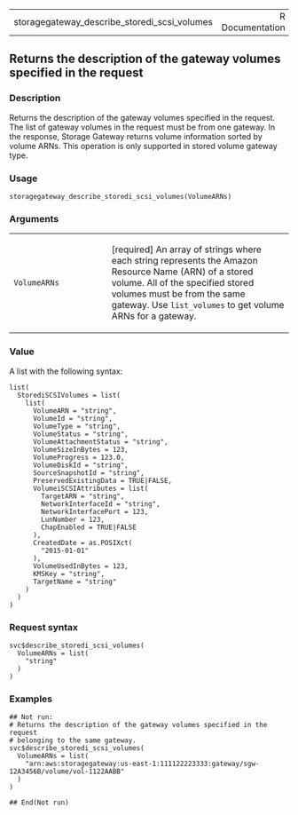 <table style="width: 100%;">
<tbody>
<tr class="odd">
<td>storagegateway_describe_storedi_scsi_volumes</td>
<td style="text-align: right;">R Documentation</td>
</tr>
</tbody>
</table>

## Returns the description of the gateway volumes specified in the request

### Description

Returns the description of the gateway volumes specified in the request.
The list of gateway volumes in the request must be from one gateway. In
the response, Storage Gateway returns volume information sorted by
volume ARNs. This operation is only supported in stored volume gateway
type.

### Usage

    storagegateway_describe_storedi_scsi_volumes(VolumeARNs)

### Arguments

<table>
<colgroup>
<col style="width: 35%" />
<col style="width: 65%" />
</colgroup>
<tbody>
<tr class="odd">
<td><code
id="storagegateway_describe_storedi_scsi_volumes_:_VolumeARNs">VolumeARNs</code></td>
<td><p>[required] An array of strings where each string represents the
Amazon Resource Name (ARN) of a stored volume. All of the specified
stored volumes must be from the same gateway. Use
<code>list_volumes</code> to get volume ARNs for a gateway.</p></td>
</tr>
</tbody>
</table>

### Value

A list with the following syntax:

    list(
      StorediSCSIVolumes = list(
        list(
          VolumeARN = "string",
          VolumeId = "string",
          VolumeType = "string",
          VolumeStatus = "string",
          VolumeAttachmentStatus = "string",
          VolumeSizeInBytes = 123,
          VolumeProgress = 123.0,
          VolumeDiskId = "string",
          SourceSnapshotId = "string",
          PreservedExistingData = TRUE|FALSE,
          VolumeiSCSIAttributes = list(
            TargetARN = "string",
            NetworkInterfaceId = "string",
            NetworkInterfacePort = 123,
            LunNumber = 123,
            ChapEnabled = TRUE|FALSE
          ),
          CreatedDate = as.POSIXct(
            "2015-01-01"
          ),
          VolumeUsedInBytes = 123,
          KMSKey = "string",
          TargetName = "string"
        )
      )
    )

### Request syntax

    svc$describe_storedi_scsi_volumes(
      VolumeARNs = list(
        "string"
      )
    )

### Examples

    ## Not run: 
    # Returns the description of the gateway volumes specified in the request
    # belonging to the same gateway.
    svc$describe_storedi_scsi_volumes(
      VolumeARNs = list(
        "arn:aws:storagegateway:us-east-1:111122223333:gateway/sgw-12A3456B/volume/vol-1122AABB"
      )
    )

    ## End(Not run)

